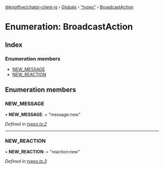 [@knotfive/chatpi-client-js](../README.md) › [Globals](../globals.md) › ["types"](../modules/_types_.md) › [BroadcastAction](_types_.broadcastaction.md)

# Enumeration: BroadcastAction

## Index

### Enumeration members

* [NEW_MESSAGE](_types_.broadcastaction.md#new_message)
* [NEW_REACTION](_types_.broadcastaction.md#new_reaction)

## Enumeration members

###  NEW_MESSAGE

• **NEW_MESSAGE**: = "message:new"

*Defined in [types.ts:2](https://github.com/ArcQ/chatpi/blob/5cb36a2/clients/js/chatpi-client/src/types.ts#L2)*

___

###  NEW_REACTION

• **NEW_REACTION**: = "reaction:new"

*Defined in [types.ts:3](https://github.com/ArcQ/chatpi/blob/5cb36a2/clients/js/chatpi-client/src/types.ts#L3)*
